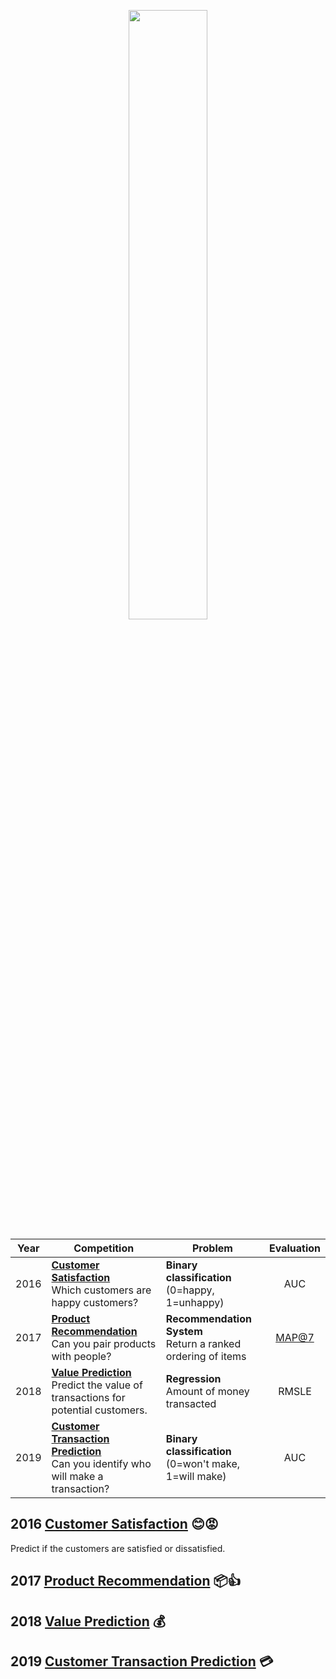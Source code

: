 <p align="center"><a href="https://www.kaggle.com/santander/competitions"><img width="50%" src="https://graffica.info/wp-content/uploads/2018/03/santander_logo.png" /></a></p>


Year | Competition | Problem | Evaluation
-----|-------------|---------|:-----------:
2016 | [**Customer Satisfaction**](https://www.kaggle.com/c/santander-customer-satisfaction) </br> Which customers are happy customers? | **Binary classification**  </br> (0=happy, 1=unhappy) | AUC
2017 | [**Product Recommendation**](https://www.kaggle.com/c/santander-product-recommendation) </br> Can you pair products with people? | **Recommendation System** </br> Return a ranked ordering of items| [MAP@7](http://sdsawtelle.github.io/blog/output/mean-average-precision-MAP-for-recommender-systems.html)
2018 | [**Value Prediction**](https://www.kaggle.com/c/santander-value-prediction-challenge) </br> Predict the value of transactions for potential customers. | **Regression** </br> Amount of money transacted | RMSLE
2019 | [**Customer Transaction Prediction**](https://www.kaggle.com/c/santander-customer-transaction-prediction) </br> Can you identify who will make a transaction? | **Binary classification** </br> (0=won't make, 1=will make) | AUC


## 2016 [Customer Satisfaction](https://www.kaggle.com/c/santander-customer-satisfaction) 😊😡
Predict if the customers are satisfied or dissatisfied.

## 2017 [Product Recommendation](https://www.kaggle.com/c/santander-product-recommendation) 📦👍

## 2018 [Value Prediction](https://www.kaggle.com/c/santander-value-prediction-challenge) 💰

## 2019 [Customer Transaction Prediction](https://www.kaggle.com/c/santander-customer-transaction-prediction) 💳
